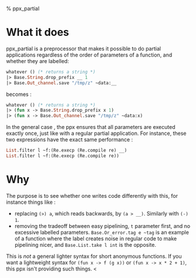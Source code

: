 % ppx_partial

# What it does

ppx_partial is a preprocessor that makes it possible to do partial applications
regardless of the order of parameters of a function, and whether they are
labelled:

```ocaml
whatever () (* returns a string *)
|> Base.String.drop_prefix __ 1
|> Base.Out_channel.save "/tmp/z" ~data:__
```

becomes :

```ocaml
whatever () (* returns a string *)
|> (fun x -> Base.String.drop_prefix x 1)
|> (fun x -> Base.Out_channel.save "/tmp/z" ~data:x)
```

In the general case , the ppx ensures that all parameters are executed exactly
once, just like with a regular partial application. For instance, these two
expressions have the exact same performance :

```ocaml
List.filter l ~f:(Re.execp (Re.compile re) __)
List.filter l ~f:(Re.execp (Re.compile re))
```

# Why

The purpose is to see whether one writes code differently with this, for
instance things like :

- replacing `(>) a`, which reads backwards, by `(a > __)`. Similarly with `(-)
  1`.
- removing the tradeoff between easy pipelining, `t` parameter first, and no
  excessive labelled parameters. `Base.Or_error.tag e ~tag` is an example of a
  function where the label creates noise in regular code to make pipelining
  nicer, and `Base.List.take l int` is the opposite.

This is *not* a general lighter syntax for short anonymous functions.  If you
want a lightweight syntax for `(fun x -> f (g x))` or `(fun x -> x * 2 + 1)`,
this ppx isn't providing such things.
<
